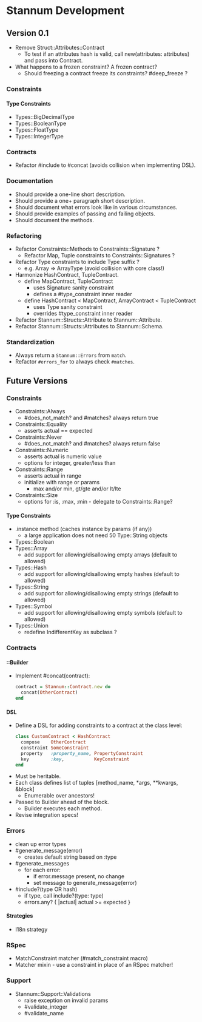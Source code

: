 # Stannum Development

## Version 0.1

- Remove Struct::Attributes::Contract
  - To test if an attributes hash is valid, call new(attributes: attributes) and pass into Contract.
- What happens to a frozen constraint? A frozen contract?
  - Should freezing a contract freeze its constraints? #deep_freeze ?

### Constraints

#### Type Constraints

- Types::BigDecimalType
- Types::BooleanType
- Types::FloatType
- Types::IntegerType

### Contracts

- Refactor #include to #concat (avoids collision when implementing DSL).

### Documentation

- Should provide a one-line short description.
- Should provide a one+ paragraph short description.
- Should document what errors look like in various circumstances.
- Should provide examples of passing and failing objects.
- Should document the methods.

### Refactoring

- Refactor Constraints::Methods to Constraints::Signature ?
  - Refactor Map, Tuple constraints to Constraints::Signatures ?
- Refactor Type constraints to include Type suffix ?
  - e.g. Array => ArrayType (avoid collision with core class!)
- Harmonize HashContract, TupleContract.
  - define MapContract, TupleContract
    - uses Signature sanity constraint
    - defines a #type_constraint inner reader
  - define HashContract < MapContract, ArrayContract < TupleContract
    - uses Type sanity constraint
    - overrides #type_constraint inner reader
- Refactor Stannum::Structs::Attribute to Stannum::Attribute.
- Refactor Stannum::Structs::Attributes to Stannum::Schema.

### Standardization

- Always return a `Stannum::Errors` from `match`.
- Refactor `#errors_for` to always check `#matches`.

## Future Versions

### Constraints

- Constraints::Always
  - #does_not_match? and #matches? always return true
- Constraints::Equality
  - asserts actual == expected
- Constraints::Never
  - #does_not_match? and #matches? always return false
- Constraints::Numeric
  - asserts actual is numeric value
  - options for integer, greater/less than
- Constraints::Range
  - asserts actual in range
  - initialize with range or params
    - max and/or min, gt/gte and/or lt/lte
- Constraints::Size
  - options for :is, :max, :min - delegate to Constraints::Range?

#### Type Constraints

- .instance method (caches instance by params (if any))
  - a large application does not need 50 Type::String objects
- Types::Boolean
- Types::Array
  - add support for allowing/disallowing empty arrays (default to allowed)
- Types::Hash
  - add support for allowing/disallowing empty hashes (default to allowed)
- Types::String
  - add support for allowing/disallowing empty strings (default to allowed)
- Types::Symbol
  - add support for allowing/disallowing empty symbols (default to allowed)
- Types::Union
  - redefine IndifferentKey as subclass ?

### Contracts

#### ::Builder

- Implement #concat(contract):
  ```ruby
  contract = Stannum::Contract.new do
    concat(OtherContract)
  end
  ```

#### DSL

- Define a DSL for adding constraints to a contract at the class level:
  ```ruby
  class CustomContract < HashContract
    compose    OtherContract
    constraint SomeConstraint
    property   :property_name, PropertyConstraint
    key        :key,           KeyConstraint
  end
  ```
- Must be heritable.
- Each class defines list of tuples [method_name, \*args, \*\*kwargs, &block]
  - Enumerable over ancestors!
- Passed to Builder ahead of the block.
  - Builder executes each method.
- Revise integration specs!

### Errors

- clean up error types
- #generate_message(error)
  - creates default string based on :type
- #generate_messages
  - for each error:
    - if error.message present, no change
    - set message to generate_message(error)
- #include?(type OR hash)
  - if type, call include?(type: type)
  - errors.any? { |actual| actual >= expected }

#### Strategies

- I18n strategy

### RSpec

- MatchConstraint matcher (#match_constraint macro)
- Matcher mixin - use a constraint in place of an RSpec matcher!

### Support

- Stannum::Support::Validations
  - raise exception on invalid params
  - #validate_integer
  - #validate_name
